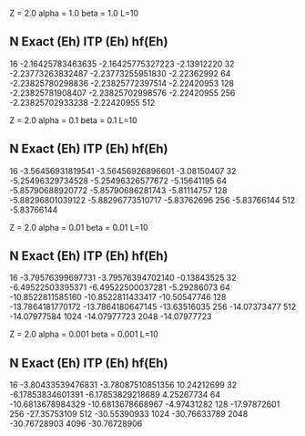 Z     = 2.0
alpha = 1.0
beta  = 1.0
L=10

 N      Exact (Eh)          ITP (Eh)        hf(Eh)
--------------------------------------------------------
16   -2.16425783463635  -2.16425775327223    -2.13912220
32   -2.23773263832487  -2.23773255951830    -2.22362992
64   -2.23825780298836  -2.23825772397514    -2.22420953
128  -2.23825781908407  -2.23825702998576    -2.22420955
256                     -2.23825702933238    -2.22420955
512

Z     = 2.0
alpha = 0.1
beta  = 0.1
L=10

 N      Exact (Eh)          ITP (Eh)        hf(Eh)
--------------------------------------------------------
16   -3.56456931819541  -3.56456926896601    -3.08150407
32   -5.25496329734528  -5.25496326577672    -5.15641195
64   -5.85790688920772  -5.85790686281743    -5.81114757 
128  -5.88296801039122  -5.88296773510717    -5.83762696 
256                                          -5.83766144
512                                          -5.83766144



Z     = 2.0
alpha = 0.01
beta  = 0.01
L=10

 N      Exact (Eh)          ITP (Eh)         hf(Eh)
-------------------------------------------------------- 
16   -3.79576399697731  -3.79576394702140    -0.13843525
32   -6.49522503395371  -6.49522500037281    -5.29286073
64   -10.8522811585160  -10.8522811433417    -10.50547746
128  -13.7864181770172  -13.7864180647145    -13.63516035
256                                          -14.07373477
512                                          -14.07977584
1024                                         -14.07977723
2048                                         -14.07977723


Z     = 2.0
alpha = 0.001
beta  = 0.001
L=10

 N      Exact (Eh)          ITP (Eh)        hf(Eh)
--------------------------------------------------------
16  -3.80433539476831   -3.78087510851356    10.24212699
32  -6.17853834601391   -6.17853829218689    4.25267734
64  -10.6813678984329   -10.6813678668967   -4.97431282
128                                         -17.97872601
256                                         -27.35753109
512                                         -30.55390933
1024                                        -30.76633789
2048                                        -30.76728903
4096                                        -30.76728906
